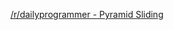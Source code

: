 [/r/dailyprogrammer - Pyramid Sliding](https://www.reddit.com/r/dailyprogrammer/comments/6vi9ro/170823_challenge_328_intermediate_pyramid_sliding/)
